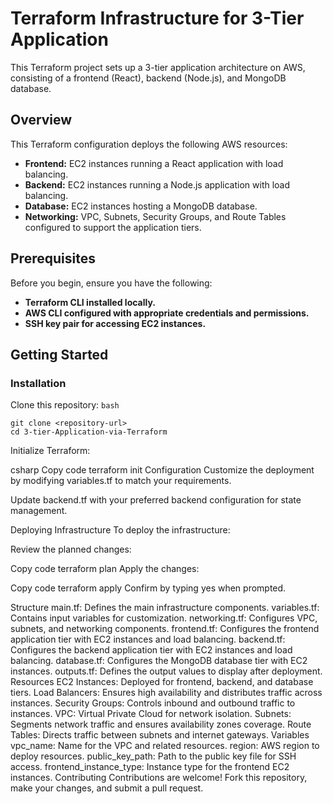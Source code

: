 # Terraform Infrastructure for 3-Tier Application
This Terraform project sets up a 3-tier application architecture on AWS, consisting of a frontend (React), backend (Node.js), and MongoDB database.

## Overview
This Terraform configuration deploys the following AWS resources:

* **Frontend:** EC2 instances running a React application with load balancing.
* **Backend:** EC2 instances running a Node.js application with load balancing.
* **Database:** EC2 instances hosting a MongoDB database.
* **Networking:** VPC, Subnets, Security Groups, and Route Tables configured to support the application tiers.


## Prerequisites
Before you begin, ensure you have the following:

* **Terraform CLI installed locally.**
* **AWS CLI configured with appropriate credentials and permissions.**
* **SSH key pair for accessing EC2 instances.**

## Getting Started
### Installation
Clone this repository:
`bash`
```
git clone <repository-url>
cd 3-tier-Application-via-Terraform
```
Initialize Terraform:

csharp
Copy code
terraform init
Configuration
Customize the deployment by modifying variables.tf to match your requirements.

Update backend.tf with your preferred backend configuration for state management.

Deploying Infrastructure
To deploy the infrastructure:

Review the planned changes:

Copy code
terraform plan
Apply the changes:

Copy code
terraform apply
Confirm by typing yes when prompted.

Structure
main.tf: Defines the main infrastructure components.
variables.tf: Contains input variables for customization.
networking.tf: Configures VPC, subnets, and networking components.
frontend.tf: Configures the frontend application tier with EC2 instances and load balancing.
backend.tf: Configures the backend application tier with EC2 instances and load balancing.
database.tf: Configures the MongoDB database tier with EC2 instances.
outputs.tf: Defines the output values to display after deployment.
Resources
EC2 Instances: Deployed for frontend, backend, and database tiers.
Load Balancers: Ensures high availability and distributes traffic across instances.
Security Groups: Controls inbound and outbound traffic to instances.
VPC: Virtual Private Cloud for network isolation.
Subnets: Segments network traffic and ensures availability zones coverage.
Route Tables: Directs traffic between subnets and internet gateways.
Variables
vpc_name: Name for the VPC and related resources.
region: AWS region to deploy resources.
public_key_path: Path to the public key file for SSH access.
frontend_instance_type: Instance type for the frontend EC2 instances.
Contributing
Contributions are welcome! Fork this repository, make your changes, and submit a pull request.

